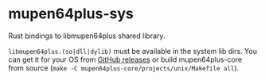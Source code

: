 # mupen64plus-sys

Rust bindings to libmupen64plus shared library.

`libmupen64plus.(so|dll|dylib)` must be available in the system lib dirs. You can get it for your OS from [GitHub releases](https://github.com/mupen64plus/mupen64plus-core/releases) or build mupen64plus-core from source (`make -C mupen64plus-core/projects/unix/Makefile all`).
